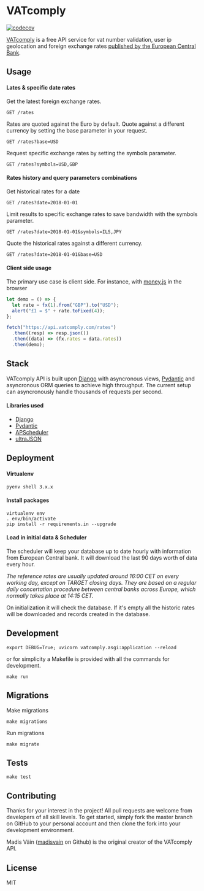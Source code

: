 # VATcomply

[![codecov](https://codecov.io/gh/madisvain/vatcomply/graph/badge.svg?token=ELA0NIP808)](https://codecov.io/gh/madisvain/vatcomply)

[VATcomply](https://www.vatcomply.com) is a free API service for vat number validation, user ip geolocation and foreign exchange rates [published by the European Central Bank](https://www.ecb.europa.eu/stats/policy_and_exchange_rates/euro_reference_exchange_rates/html/index.en.html).

## Usage

#### Lates & specific date rates

Get the latest foreign exchange rates.

```http
GET /rates
```

Rates are quoted against the Euro by default. Quote against a different currency by setting the base parameter in your request.

```http
GET /rates?base=USD
```

Request specific exchange rates by setting the symbols parameter.

```http
GET /rates?symbols=USD,GBP
```

#### Rates history and query parameters combinations

Get historical rates for a date

```http
GET /rates?date=2018-01-01
```

Limit results to specific exchange rates to save bandwidth with the symbols parameter.

```http
GET /rates?date=2018-01-01&symbols=ILS,JPY
```

Quote the historical rates against a different currency.

```http
GET /rates?date=2018-01-01&base=USD
```

#### Client side usage

The primary use case is client side. For instance, with [money.js](https://openexchangerates.github.io/money.js/) in the browser

```js
let demo = () => {
  let rate = fx(1).from("GBP").to("USD");
  alert("£1 = $" + rate.toFixed(4));
};

fetch("https://api.vatcomply.com/rates")
  .then((resp) => resp.json())
  .then((data) => (fx.rates = data.rates))
  .then(demo);
```

## Stack

VATcomply API is built upon [Django](https://www.djangoproject.com/) with asyncronous views, [Pydantic](https://docs.pydantic.dev/latest/) and asyncronous ORM queries to achieve high throughput. The current setup can asyncronously handle thousands of requests per second.

#### Libraries used

- [Django](https://www.djangoproject.com/)
- [Pydantic](https://docs.pydantic.dev/latest/)
- [APScheduler](https://github.com/agronholm/apscheduler)
- [ultraJSON](https://github.com/esnme/ultrajson)

## Deployment

#### Virtualenv

```shell
pyenv shell 3.x.x
```

#### Install packages

```shell
virtualenv env
. env/bin/activate
pip install -r requirements.in --upgrade
```

#### Load in initial data & Scheduler

The scheduler will keep your database up to date hourly with information from European Central bank. It will download the last 90 days worth of data every hour.

_The reference rates are usually updated around 16:00 CET on every working day, except on TARGET closing days. They are based on a regular daily concertation procedure between central banks across Europe, which normally takes place at 14:15 CET._

On initialization it will check the database. If it's empty all the historic rates will be downloaded and records created in the database.

## Development

```shell
export DEBUG=True; uvicorn vatcomply.asgi:application --reload
```

or for simplicity a Makefile is provided with all the commands for development.

```shell
make run
```

## Migrations

Make migrations

```shell
make migrations
```

Run migrations

```shell
make migrate
```

## Tests

```shell
make test
```

## Contributing

Thanks for your interest in the project! All pull requests are welcome from developers of all skill levels. To get started, simply fork the master branch on GitHub to your personal account and then clone the fork into your development environment.

Madis Väin ([madisvain](https://github.com/madisvain) on Github) is the original creator of the VATcomply API.

## License

MIT
